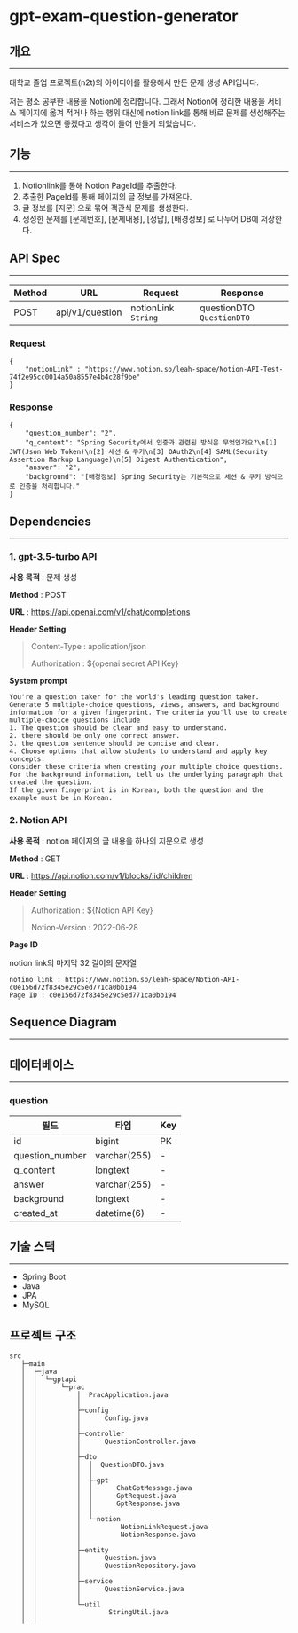 # gpt-exam-question-generator

## 개요 

---

대학교 졸업 프로젝트(n2t)의 아이디어를 활용해서 만든 문제 생성 API입니다.

저는 평소 공부한 내용을 Notion에 정리합니다. 그래서 Notion에 정리한 내용을 서비스 페이지에 옮겨 적거나 하는 행위 대신에  notion link를 통해 바로 문제를 생성해주는 서비스가 있으면 좋겠다고 생각이 들어 만들게 되었습니다. 

    

## 기능

---

1. Notionlink를 통해 Notion PageId를 추출한다. 
2. 추출한 PageId를 통해 페이지의 글 정보를 가져온다. 
3. 글 정보를 [지문] 으로 묶어 객관식 문제를 생성한다.
4. 생성한 문제를 [문제번호], [문제내용], [정답], [배경정보] 로 나누어 DB에 저장한다.  

## API Spec

---

| Method | URL             | Request             | Response                   |
|--------|-----------------|---------------------|----------------------------|
| POST   | api/v1/question | notionLink `String` | questionDTO `QuestionDTO`  |

### Request
```
{
    "notionLink" : "https://www.notion.so/leah-space/Notion-API-Test-74f2e95cc0014a50a8557e4b4c28f9be"
}
```

### Response
```
{
    "question_number": "2",
    "q_content": "Spring Security에서 인증과 관련된 방식은 무엇인가요?\n[1] JWT(Json Web Token)\n[2] 세션 & 쿠키\n[3] OAuth2\n[4] SAML(Security Assertion Markup Language)\n[5] Digest Authentication",
    "answer": "2",
    "background": "[배경정보] Spring Security는 기본적으로 세션 & 쿠키 방식으로 인증을 처리합니다."
}
```


## Dependencies

---

### 1. gpt-3.5-turbo API

**사용 목적** : 문제 생성

**Method** : POST

**URL** :  https://api.openai.com/v1/chat/completions

**Header Setting**

> Content-Type : application/json
> 
> Authorization : ${openai secret API Key}

**System prompt**

```
You're a question taker for the world's leading question taker.
Generate 5 multiple-choice questions, views, answers, and background information for a given fingerprint. The criteria you'll use to create multiple-choice questions include
1. The question should be clear and easy to understand.
2. there should be only one correct answer.
3. the question sentence should be concise and clear.
4. Choose options that allow students to understand and apply key concepts.
Consider these criteria when creating your multiple choice questions. 
For the background information, tell us the underlying paragraph that created the question. 
If the given fingerprint is in Korean, both the question and the example must be in Korean.
```

### 2. Notion API

**사용 목적** : notion 페이지의 글 내용을 하나의 지문으로 생성

**Method** : GET

**URL** :  https://api.notion.com/v1/blocks/:id/children

**Header Setting**

> Authorization : ${Notion API Key}
>
> Notion-Version : 2022-06-28

**Page ID**

notion link의 마지막 32 길이의 문자열

```
notino link : https://www.notion.so/leah-space/Notion-API-c0e156d72f8345e29c5ed771ca0bb194
Page ID : c0e156d72f8345e29c5ed771ca0bb194
```

## Sequence Diagram

---


## 데이터베이스

---

### question
| 필드              | 타입           | Key |
|-----------------|--------------|-----|
| id              | bigint       | PK  |
| question_number | varchar(255) | -   |
| q_content       | longtext     | -   |
| answer          | varchar(255) | -   |
| background      | longtext     | -   |
| created_at      | datetime(6)  | -   |


## 기술 스택

---

- Spring Boot
- Java
- JPA
- MySQL

## 프로젝트 구조 
```
src
   ├─main
   │  ├─java
   │  │  └─gptapi
   │  │      └─prac
   │  │          │  PracApplication.java
   │  │          │
   │  │          ├─config
   │  │          │      Config.java
   │  │          │
   │  │          ├─controller
   │  │          │      QuestionController.java
   │  │          │
   │  │          ├─dto
   │  │          │  │  QuestionDTO.java
   │  │          │  │
   │  │          │  ├─gpt
   │  │          │  │      ChatGptMessage.java
   │  │          │  │      GptRequest.java
   │  │          │  │      GptResponse.java
   │  │          │  │
   │  │          │  └─notion
   │  │          │          NotionLinkRequest.java
   │  │          │          NotionResponse.java
   │  │          │
   │  │          ├─entity
   │  │          │      Question.java
   │  │          │      QuestionRepository.java
   │  │          │
   │  │          ├─service
   │  │          │      QuestionService.java
   │  │          │
   │  │          └─util
   │  │                  StringUtil.java
   │  │
```

